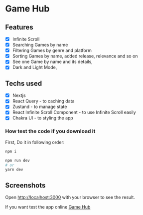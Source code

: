 # Game Hub

## Features
-[X] Infinite Scroll
-[X] Searching Games by name
-[X] Filtering Games by genre and platform
-[X] Sorting Games by name, added release, relevance and so on
-[X] See one Game by name and its details,
-[X] Dark and Light Mode,

## Techs used
-[X] Nextjs
-[X] React Query - to caching data
-[X] Zustand - to manage state
-[X] React Infinite Scroll Component - to use Infinite Scroll easily
-[X] Chakra UI - to styling the app

### How test the code if you download it

First, Do it in following order:

```bash
npm i

npm run dev
# or
yarn dev
```

## Screenshots

Open [http://localhost:3000](http://localhost:3000) with your browser to see the result.


If you want test the app online [Game Hub](https://game-hub-five-sigma-34.vercel.app)